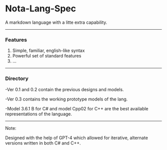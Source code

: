 # Nota-Lang-Spec
A markdown language with a litte extra capability. 

---

### Features
1) Simple, familiar, english-like syntax
2) Powerful set of standard features
3) ...

---

### Directory

-Ver 0.1 and 0.2 contain the previous designs and models.

-Ver 0.3 contains the working prototype models of the lang. 

-Model 3.6.1 B for C# and model Cpp02 for C++ are the best available representations of the language. 


---
Note:

Designed with the help of GPT-4 which allowed for iterative, alternate versions written in both C# and C++.
